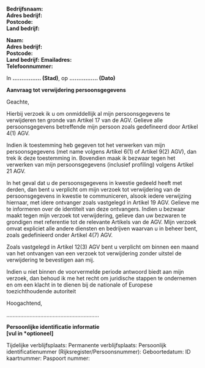 **Bedrijfsnaam:**  
**Adres bedrijf:**  
**Postcode:**  
**Land bedrijf:**

**Naam:**  
**Adres bedrijf:**  
**Postcode:**  
**Land bedrijf:**
**Emailadres:**  
**Telefoonnummer:**

In **................ (Stad)**, op **................ (Dato)**

**Aanvraag tot verwijdering persoonsgegevens**

Geachte,

Hierbij verzoek ik u om onmiddellijk al mijn persoonsgegevens te verwijderen ten gronde van
Artikel 17 van de AGV. Gelieve alle persoonsgegevens betreffende mijn persoon zoals
gedefineerd door Artikel 4(1) AGV.

Indien ik toestemming heb gegeven tot het verwerken van mijn persoonsgegevens (met name
volgens Artikel 6(1) of Artikel 9(2) AGV), dan trek ik deze toestemming in.
Bovendien maak ik bezwaar tegen het verwerken van mijn persoonsgegevens (inclusief
profiling) volgens Artikel 21 AGV.

In het geval dat u de persoonsgegevens in kwestie gedeeld heeft met derden, dan bent u
verplicht om mijn verzoek tot verwijdering van de persoonsgegevens in kwestie te
communiceren, alsook iedere verwijzing hiernaar, met idere ontvanger zoals vastgelegd in
Artikel 19 AGV. Gelieve me te informeren over de identiteit van deze ontvangers.
Indien u bezwaar maakt tegen mijn verzoek tot verwijdering, gelieve dan uw bezwaren te
grondigen met referentie tot de relevante Artikels van de AGV.
Mijn verzoek omvat expliciet alle andere diensten en bedrijven waarvan u in beheer bent, zoals
gedefinieerd onder Artikel 4(7) AGV.

Zoals vastgelegd in Artikel 12(3) AGV bent u verplicht om binnen een maand van het ontvangen
van een verzoek tot verwijdering zonder uitstel de verwijdering te bevestigen aan mij.

Indien u niet binnen de voorvermelde periode antwoord biedt aan mijn verzoek, dan behoud ik
me het recht om juridische stappen te ondernemen en om een klacht in te dienen bij de
nationale of Europese toezichthoudende autoriteit

Hoogachtend,

............................................................

**Persoonlijke identificatie informatie**  
**[vul in \*optioneel]**

Tijdelijke verblijfsplaats:
Permanente verblijfsplaats:
Persoonlijk identificatienummer (Rijksregister/Persoonsnummer):
Geboortedatum:
ID kaartnummer:
Paspoort nummer:

